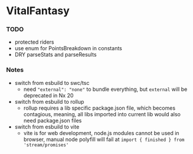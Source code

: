 # VitalFantasy

### TODO

- protected riders
- use enum for PointsBreakdown in constants
- DRY parseStats and parseResults

### Notes

- switch from esbuild to swc/tsc
  - need `"external": "none"` to bundle everything, but `external` will be
    deprecated in Nx 20
- switch from esbuild to rollup
  - rollup requires a lib specific package.json file, which becomes contagious,
    meaning, all libs imported into current lib would also need package.json files
- switch from esbuild to vite
  - vite is for web development, node.js modules cannot be used in browser,
    manual node polyfill will fail at `import { finished } from 'stream/promises'`
